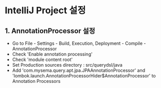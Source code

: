 # IntelliJ Project 설정

## 1. AnnotationProcessor 설정
 - Go to File - Settings - Build, Execution, Deployment - Compile - AnnotationProcessor
 - Check 'Enable annotation processing'
 - Check 'module content root'
 - Set Production sources directory : src/querydsl/java
 - Add 'com.mysema.query.apt.jpa.JPAAnnotationProcessor' and 'lombok.launch.AnnotationProcessorHider$AnnotationProcessor' 
 to Annotation Processors
